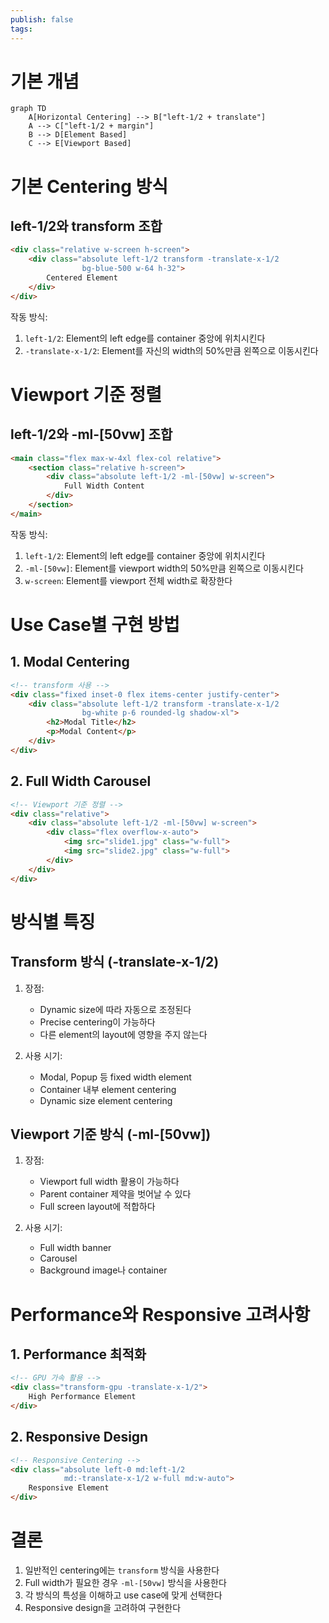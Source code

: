 ```yaml
---
publish: false
tags:
---
```

# 기본 개념

```mermaid
graph TD
    A[Horizontal Centering] --> B["left-1/2 + translate"]
    A --> C["left-1/2 + margin"]
    B --> D[Element Based]
    C --> E[Viewport Based]
```

# 기본 Centering 방식

## left-1/2와 transform 조합
```html
<div class="relative w-screen h-screen">
    <div class="absolute left-1/2 transform -translate-x-1/2 
                bg-blue-500 w-64 h-32">
        Centered Element
    </div>
</div>
```

작동 방식:
1. `left-1/2`: Element의 left edge를 container 중앙에 위치시킨다
2. `-translate-x-1/2`: Element를 자신의 width의 50%만큼 왼쪽으로 이동시킨다

# Viewport 기준 정렬

## left-1/2와 -ml-[50vw] 조합
```html
<main class="flex max-w-4xl flex-col relative">
    <section class="relative h-screen">
        <div class="absolute left-1/2 -ml-[50vw] w-screen">
            Full Width Content
        </div>
    </section>
</main>
```

작동 방식:
1. `left-1/2`: Element의 left edge를 container 중앙에 위치시킨다
2. `-ml-[50vw]`: Element를 viewport width의 50%만큼 왼쪽으로 이동시킨다
3. `w-screen`: Element를 viewport 전체 width로 확장한다

# Use Case별 구현 방법

## 1. Modal Centering
```html
<!-- transform 사용 -->
<div class="fixed inset-0 flex items-center justify-center">
    <div class="absolute left-1/2 transform -translate-x-1/2
                bg-white p-6 rounded-lg shadow-xl">
        <h2>Modal Title</h2>
        <p>Modal Content</p>
    </div>
</div>
```

## 2. Full Width Carousel
```html
<!-- Viewport 기준 정렬 -->
<div class="relative">
    <div class="absolute left-1/2 -ml-[50vw] w-screen">
        <div class="flex overflow-x-auto">
            <img src="slide1.jpg" class="w-full">
            <img src="slide2.jpg" class="w-full">
        </div>
    </div>
</div>
```

# 방식별 특징

## Transform 방식 (-translate-x-1/2)
1. 장점:
   - Dynamic size에 따라 자동으로 조정된다
   - Precise centering이 가능하다
   - 다른 element의 layout에 영향을 주지 않는다

2. 사용 시기:
   - Modal, Popup 등 fixed width element
   - Container 내부 element centering
   - Dynamic size element centering

## Viewport 기준 방식 (-ml-[50vw])
1. 장점:
   - Viewport full width 활용이 가능하다
   - Parent container 제약을 벗어날 수 있다
   - Full screen layout에 적합하다

2. 사용 시기:
   - Full width banner
   - Carousel
   - Background image나 container

# Performance와 Responsive 고려사항

## 1. Performance 최적화
```html
<!-- GPU 가속 활용 -->
<div class="transform-gpu -translate-x-1/2">
    High Performance Element
</div>
```

## 2. Responsive Design
```html
<!-- Responsive Centering -->
<div class="absolute left-0 md:left-1/2 
            md:-translate-x-1/2 w-full md:w-auto">
    Responsive Element
</div>
```

# 결론

1. 일반적인 centering에는 `transform` 방식을 사용한다
2. Full width가 필요한 경우 `-ml-[50vw]` 방식을 사용한다
3. 각 방식의 특성을 이해하고 use case에 맞게 선택한다
4. Responsive design을 고려하여 구현한다